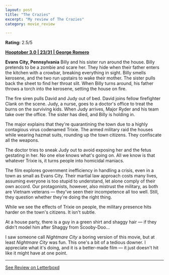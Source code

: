 ```yaml
---
layout: post
title: "The Crazies"
excerpt: "My review of The Crazies"
category: movie_review

---
```


**Rating:** 2.5/5

<b><a href="https://boxd.it/pRNoI/detail" title="Hooptober 3.0 | 23/31 | George Romero">Hooptober 3.0 | 23/31 | George Romero</a></b>

<b>Evans City, Pennsylvania</b>
Billy and his sister run around the house. Billy pretends to be a zombie and scare her. They hide when their father enters the kitchen with a crowbar, breaking everything in sight. Billy smells kerosene, and the two run upstairs to wake their mother. The sister pulls back the sheet to find her throat slit. When Billy turns around, his father throws a torch into the kerosene, setting the house on fire. 

The fire siren pulls David and Judy out of bed. David joins fellow firefighter Clank on the scene. Judy, a nurse, goes to a doctor's office to treat the burns on the surviving kids. When Judy arrives, Major Ryder and his team take over the office. The sister has died, and Billy is holding in.

The major explains that they're quarantining the town due to a highly contagious virus codenamed Trixie. The armed military raid the houses while wearing hazmat suits, rounding up the town citizens. They confiscate all the weapons.

The doctor tries to sneak Judy out to avoid exposing her and the fetus gestating in her. No one else knows what's going on. All we know is that whatever Trixie is, it turns people into homicidal maniacs.

The film explores government inefficiency in handling a crisis, even in a town as small as Evans City. Their martial law approach costs many lives, assuming everyone is too stupid to understand, let alone comply of their own accord. Our protagonists, however, also mistrust the military, as both are Vietnam veterans — they've seen their incompetence all too well. Still, they question whether they're doing the right thing.

While we see the effects of Trixie on people, the military presence hits harder on the town's citizens. It isn't subtle.

At a house party, there is a guy in a green shirt and shaggy hair — if they didn't model him after Shaggy from Scooby-Doo...

I saw someone call <i>Nightmare City</i> a boring version of this movie, but at least <i>Nightmare City</i> was fun. This one's a bit of a tedious downer. I appreciate what it's doing, and it is a better-made film — it just doesn't hit like it might have at one point.

<hr>

[See Review on Letterboxd](https://boxd.it/6JGOIJ)
